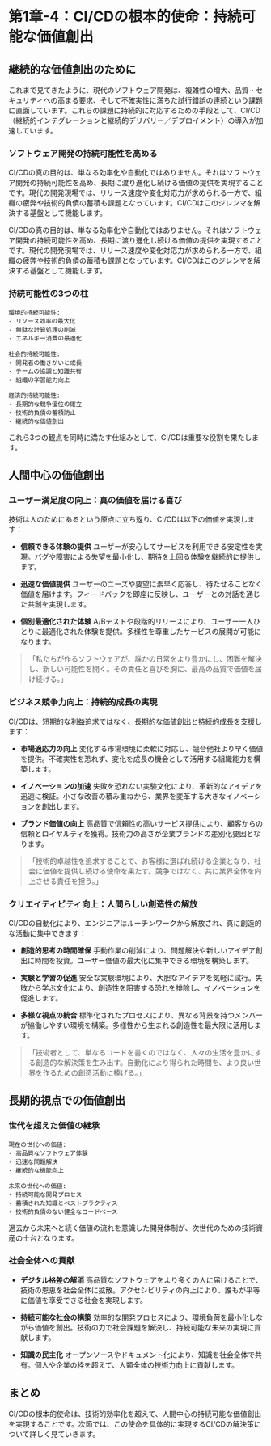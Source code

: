 # 第1章-4：CI/CDの根本的使命：持続可能な価値創出

## 継続的な価値創出のために

これまで見てきたように、現代のソフトウェア開発は、複雑性の増大、品質・セキュリティへの高まる要求、そして不確実性に満ちた試行錯誤の連続という課題に直面しています。これらの課題に持続的に対応するための手段として、CI/CD（継続的インテグレーションと継続的デリバリー／デプロイメント）の導入が加速しています。

### ソフトウェア開発の持続可能性を高める

CI/CDの真の目的は、単なる効率化や自動化ではありません。それはソフトウェア開発の持続可能性を高め、長期に渡り進化し続ける価値の提供を実現することです。現代の開発現場では、リリース速度や変化対応力が求められる一方で、組織の疲弊や技術的負債の蓄積も課題となっています。CI/CDはこのジレンマを解決する基盤として機能します。

CI/CDの真の目的は、単なる効率化や自動化ではありません。それはソフトウェア開発の持続可能性を高め、長期に渡り進化し続ける価値の提供を実現することです。現代の開発現場では、リリース速度や変化対応力が求められる一方で、組織の疲弊や技術的負債の蓄積も課題となっています。CI/CDはこのジレンマを解決する基盤として機能します。

### 持続可能性の3つの柱

```
環境的持続可能性:
- リソース効率の最大化
- 無駄な計算処理の削減
- エネルギー消費の最適化

社会的持続可能性:
- 開発者の働きがいと成長
- チームの協調と知識共有
- 組織の学習能力向上

経済的持続可能性:
- 長期的な競争優位の確立
- 技術的負債の蓄積防止
- 継続的な価値創出
```

これら3つの観点を同時に満たす仕組みとして、CI/CDは重要な役割を果たします。

## 人間中心の価値創出

### ユーザー満足度の向上：真の価値を届ける喜び

技術は人のためにあるという原点に立ち返り、CI/CDは以下の価値を実現します：

* **信頼できる体験の提供**
  ユーザーが安心してサービスを利用できる安定性を実現。バグや障害による失望を最小化し、期待を上回る体験を継続的に提供します。

* **迅速な価値提供**
  ユーザーのニーズや要望に素早く応答し、待たせることなく価値を届けます。フィードバックを即座に反映し、ユーザーとの対話を通じた共創を実現します。

* **個別最適化された体験**
  A/Bテストや段階的リリースにより、ユーザー一人ひとりに最適化された体験を提供。多様性を尊重したサービスの展開が可能になります。

> 「私たちが作るソフトウェアが、誰かの日常をより豊かにし、困難を解決し、新しい可能性を開く。その責任と喜びを胸に、最高の品質で価値を届け続ける。」

### ビジネス競争力向上：持続的成長の実現

CI/CDは、短期的な利益追求ではなく、長期的な価値創出と持続的成長を支援します：

* **市場適応力の向上**
  変化する市場環境に柔軟に対応し、競合他社より早く価値を提供。不確実性を恐れず、変化を成長の機会として活用する組織能力を構築します。

* **イノベーションの加速**
  失敗を恐れない実験文化により、革新的なアイデアを迅速に検証。小さな改善の積み重ねから、業界を変革する大きなイノベーションを創出します。

* **ブランド価値の向上**
  高品質で信頼性の高いサービス提供により、顧客からの信頼とロイヤルティを獲得。技術力の高さが企業ブランドの差別化要因となります。

> 「技術的卓越性を追求することで、お客様に選ばれ続ける企業となり、社会に価値を提供し続ける使命を果たす。競争ではなく、共に業界全体を向上させる責任を担う。」

### クリエイティビティ向上：人間らしい創造性の解放

CI/CDの自動化により、エンジニアはルーチンワークから解放され、真に創造的な活動に集中できます：

* **創造的思考の時間確保**
  手動作業の削減により、問題解決や新しいアイデア創出に時間を投資。ユーザー価値の最大化に集中できる環境を構築します。

* **実験と学習の促進**
  安全な実験環境により、大胆なアイデアを気軽に試行。失敗から学ぶ文化により、創造性を阻害する恐れを排除し、イノベーションを促進します。

* **多様な視点の統合**
  標準化されたプロセスにより、異なる背景を持つメンバーが協働しやすい環境を構築。多様性から生まれる創造性を最大限に活用します。

> 「技術者として、単なるコードを書くのではなく、人々の生活を豊かにする創造的な解決策を生み出す。自動化により得られた時間を、より良い世界を作るための創造活動に捧げる。」

## 長期的視点での価値創出

### 世代を超えた価値の継承

```
現在の世代への価値:
- 高品質なソフトウェア体験
- 迅速な問題解決
- 継続的な機能向上

未来の世代への価値:
- 持続可能な開発プロセス
- 蓄積された知識とベストプラクティス
- 技術的負債のない健全なコードベース
```

過去から未来へと続く価値の流れを意識した開発体制が、次世代のための技術資産の土台となります。

### 社会全体への貢献

* **デジタル格差の解消**
  高品質なソフトウェアをより多くの人に届けることで、技術の恩恵を社会全体に拡散。アクセシビリティの向上により、誰もが平等に価値を享受できる社会を実現します。

* **持続可能な社会の構築**
  効率的な開発プロセスにより、環境負荷を最小化しながら価値を創出。技術の力で社会課題を解決し、持続可能な未来の実現に貢献します。

* **知識の民主化**
  オープンソースやドキュメント化により、知識を社会全体で共有。個人や企業の枠を超えて、人類全体の技術力向上に貢献します。

## まとめ

CI/CDの根本的使命は、技術的効率化を超えて、人間中心の持続可能な価値創出を実現することです。次節では、この使命を具体的に実現するCI/CDの解決策について詳しく見ていきます。

